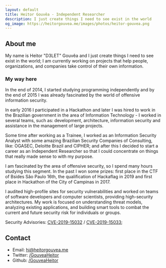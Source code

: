 ```yaml
---
layout: default
title: Heitor Gouvêa - Independent Researcher
description: I just create things I need to see exist in the world
og_image: https://heitorgouvea.me/images/photos/heitor-gouvea.png
---
```


## About me

My name is Heitor "D3LET" Gouvêa and I just create things I need to see exist in the world; I am currently working on projects that help people, organizations, and companies take control of their own information.

### My way here

In the end of 2014, I started studying programming independently and by the end of 2015 I was already fascinated by the world of offensive information security.

In early 2016 I participated in a Hackathon and later I was hired to work in the Brazilian government in the area of ​​Information Technology - I worked in several teams, such as: development, architecture, information security and assistance in the management of large projects. 

Some time after working as a Trainee, I worked as an Information Security Analyst with some amazing Brazilian Security Companies of Consulting, like: OGASEC, Deloitte Brazil and CIPHER; and after this I decided to start a career as an Independent Researcher so that I could concentrate on things that really made sense to with my purpose.

I am fascinated by the area of ​​offensive security, so I spend many hours studying this segment. In the past I won some prizes: first place in the CTF of Bsides São Paulo 16th, the qualification of Hackaflag in 2019 and first place in Hackathon of the City of Campinas in 2017.

I audited high-profile sites for security vulnerabilities and worked on teams of software developers and computer scientists, providing high-security architectures. My work is focused on understanding threat models, analyzing existing applications, and building smart tools to combat the current and future security risk for individuals or groups.

Security Advisories: [CVE-2019-15032](/2019/09/17/CVE-2019-15032) / [CVE-2019-15033](2019/09/17/CVE-2019-15033);

## Contact

* Email: [hi@heitorgouvea.me](mailto:hi@heitorgouvea.me)
* Twitter: [/GouveaHeitor](https://twitter.com/GouveaHeitor)
* Github: [/GouveaHeitor](https://github.com/GouveaHeitor)
